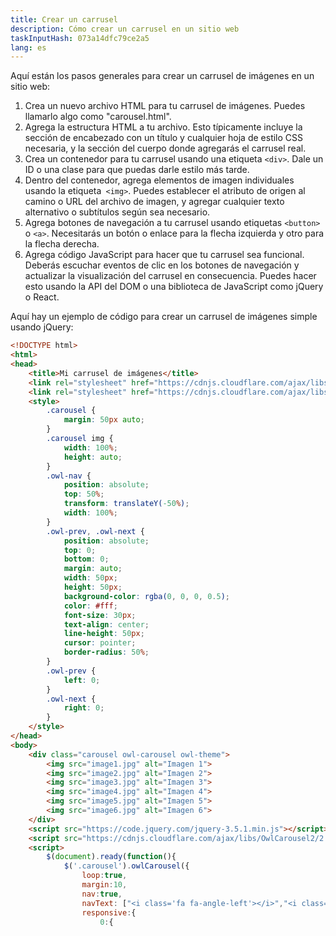```yaml
---
title: Crear un carrusel
description: Cómo crear un carrusel en un sitio web
taskInputHash: 073a14dfc79ce2a5
lang: es
---
```

Aquí están los pasos generales para crear un carrusel de imágenes en un sitio web:
1. Crea un nuevo archivo HTML para tu carrusel de imágenes. Puedes llamarlo algo como "carousel.html".
2. Agrega la estructura HTML a tu archivo. Esto típicamente incluye la sección de encabezado con un título y cualquier hoja de estilo CSS necesaria, y la sección del cuerpo donde agregarás el carrusel real.
3. Crea un contenedor para tu carrusel usando una etiqueta `<div>`. Dale un ID o una clase para que puedas darle estilo más tarde.
4. Dentro del contenedor, agrega elementos de imagen individuales usando la etiqueta` <img>`. Puedes establecer el atributo de origen al camino o URL del archivo de imagen, y agregar cualquier texto alternativo o subtítulos según sea necesario.
5. Agrega botones de navegación a tu carrusel usando etiquetas `<button>` o `<a>`. Necesitarás un botón o enlace para la flecha izquierda y otro para la flecha derecha.
6. Agrega código JavaScript para hacer que tu carrusel sea funcional. Deberás escuchar eventos de clic en los botones de navegación y actualizar la visualización del carrusel en consecuencia. Puedes hacer esto usando la API del DOM o una biblioteca de JavaScript como jQuery o React.

Aquí hay un ejemplo de código para crear un carrusel de imágenes simple usando jQuery:

```html
<!DOCTYPE html>
<html>
<head>
	<title>Mi carrusel de imágenes</title>
	<link rel="stylesheet" href="https://cdnjs.cloudflare.com/ajax/libs/OwlCarousel2/2.3.4/assets/owl.carousel.min.css">
	<link rel="stylesheet" href="https://cdnjs.cloudflare.com/ajax/libs/OwlCarousel2/2.3.4/assets/owl.theme.default.min.css">
	<style>
		.carousel {
			margin: 50px auto;
		}
		.carousel img {
			width: 100%;
			height: auto;
		}
		.owl-nav {
			position: absolute;
			top: 50%;
			transform: translateY(-50%);
			width: 100%;
		}
		.owl-prev, .owl-next {
			position: absolute;
			top: 0;
			bottom: 0;
			margin: auto;
			width: 50px;
			height: 50px;
			background-color: rgba(0, 0, 0, 0.5);
			color: #fff;
			font-size: 30px;
			text-align: center;
			line-height: 50px;
			cursor: pointer;
			border-radius: 50%;
		}
		.owl-prev {
			left: 0;
		}
		.owl-next {
			right: 0;
		}
	</style>
</head>
<body>
	<div class="carousel owl-carousel owl-theme">
		<img src="image1.jpg" alt="Imagen 1">
		<img src="image2.jpg" alt="Imagen 2">
		<img src="image3.jpg" alt="Imagen 3">
		<img src="image4.jpg" alt="Imagen 4">
		<img src="image5.jpg" alt="Imagen 5">
		<img src="image6.jpg" alt="Imagen 6">
	</div>
	<script src="https://code.jquery.com/jquery-3.5.1.min.js"></script>
	<script src="https://cdnjs.cloudflare.com/ajax/libs/OwlCarousel2/2.3.4/owl.carousel.min.js"></script>
	<script>
		$(document).ready(function(){
			$('.carousel').owlCarousel({
				loop:true,
				margin:10,
				nav:true,
				navText: ["<i class='fa fa-angle-left'></i>","<i class='fa fa-angle-right'></i>"],
				responsive:{
					0:{
```
